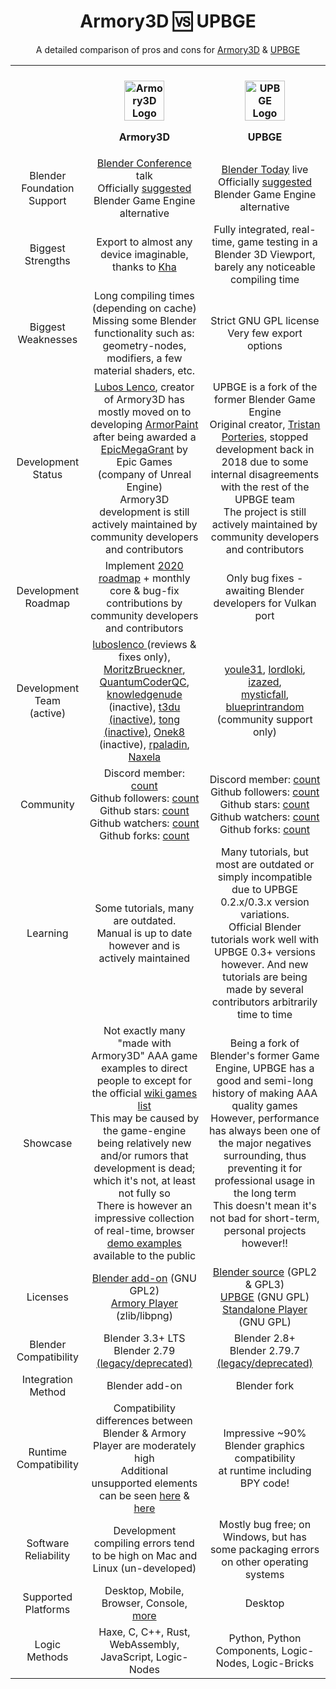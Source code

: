 <div align="center">
  <h1>Armory3D 🆚 UPBGE</h1>
  <p>A detailed comparison of pros and cons for <a href="https://www.armory3d.org">Armory3D</a> &amp; <a href="https://www.upbge.org">UPBGE</a></p>
</div>
<table align="center">
  <tr>
    <th>‎</th>
    <th>
      <br />
      <img src="https://avatars.githubusercontent.com/u/20436620?s=200&v=4" width=64 alt="Armory3D Logo" />
      <p>Armory3D</p>
    </th>
    <th>
      <br />
      <img src="https://avatars.githubusercontent.com/u/16006310?s=200&v=4" width=64 alt="UPBGE Logo" />
      <p>UPBGE</p>
    </th>
  </tr>
  <!-- Blender Foundation Support -->
  <tr align="center">
    <td>Blender Foundation Support</td>
    <td>
      <a href="https://www.youtube.com/watch?v=EaMT6Nyu79w">Blender Conference</a> talk<br />
      Officially <a href="https://www.blender.org/press/blender-projects-in-2018-to-look-forward-to/#blender-game-engine">suggested</a> Blender Game Engine alternative
    </td>
    <td>
      <a href="https://www.youtube.com/watch?v=hS7iV3NfddI&start=512">Blender Today</a> live<br />
      Officially <a href="https://www.blender.org/press/blender-projects-in-2018-to-look-forward-to/#blender-game-engine">suggested</a> Blender Game Engine alternative
    </td>
  </tr>
   <!-- Biggest Strengths -->
  <tr align="center">
    <td>Biggest Strengths</td>
    <td>
      Export to almost any device imaginable, thanks to <a href="http://kha.tech">Kha</a>
    </td>
    <td>
      Fully integrated, real-time, game testing in a Blender 3D Viewport, barely any noticeable compiling time
    </td>
  </tr>
   <!-- Biggest Weaknesses -->
  <tr align="center">
    <td>Biggest Weaknesses</td>
    <td>
      Long compiling times (depending on cache)<br />
      Missing some Blender functionality such as: geometry-nodes, modifiers, a few material shaders, etc.
    </td>
    <td>
      Strict GNU GPL license<br />
      Very few export options
    </td>
  </tr>
   <!-- Development Status -->
  <tr align="center">
    <td>Development Status</td>
    <td><a href="https://www.github.com/luboslenco">Lubos Lenco</a>, creator of Armory3D has mostly moved on to developing <a href="https://www.armorpaint.org">ArmorPaint</a> after being awarded a <a href="https://www.youtube.com/watch?v=M1X2Qdz8QDc">EpicMegaGrant</a> by Epic Games<br />(company of Unreal Engine)<br />Armory3D development is still actively maintained by community developers and contributors</td>
    <td>UPBGE is a fork of the former Blender Game Engine<br />Original creator, <a href="https://www.github.com/panzergame">Tristan Porteries</a>, stopped development back in 2018 due to some internal disagreements with the rest of the UPBGE team<br />The project is still actively maintained by community developers and contributors</td>
  </tr>
  <!-- Development Roadmap -->
  <tr align="center">
    <td>Development Roadmap</td>
    <td>Implement <a href="https://github.com/armory3d/armory/issues/1545#issue-549147917">2020 roadmap</a> + monthly core & bug-fix contributions by community developers and contributors</td>
    <td>Only bug fixes - awaiting Blender developers for Vulkan port</td>
  </tr>
  <!-- Development Team (active) -->
  <tr align="center">
    <td>Development Team (active)</td>
    <td>
      <a href="https://github.com/luboslenco">luboslenco </a> (reviews & fixes only),
      <a href="https://github.com/MoritzBrueckner">MoritzBrueckner</a>,
      <a href="https://github.com/QuantumCoderQC">QuantumCoderQC</a>,<br />
      <a href="https://github.com/knowledgenude">knowledgenude</a> (inactive),
      <a href="https://github.com/t3du">t3du (inactive)</a>,
      <a href="https://github.com/tong">tong (inactive)</a>,
      <a href="https://github.com/Onek8">Onek8</a> (inactive),
      <a href="https://github.com/rpaladin">rpaladin</a>,
      <a href="https://github.com/Naxela">Naxela</a>
    </td>
    <td>
      <a href="https://github.com/youle31">youle31</a>,
      <a href="https://github.com/lordloki">lordloki</a>,
      <a href="https://github.com/izazed">izazed</a>,<br />
      <a href="https://github.com/mysticfall">mysticfall</a>,
      <a href="https://github.com/blueprintrandom">blueprintrandom</a> (community support only)
    </td>
  </tr>
  <!-- Community -->
  <tr align="center">
    <td>Community</td>
    <td>
      Discord member: <a href="https://discord.gg/xqrKhGjVJk">count</a><br />
      Github followers: <a href="https://github.com/armory3d?tab=followers">count</a><br />
      Github stars: <a href="https://github.com/armory3d/armory/stargazers">count</a><br />
      Github watchers: <a href="https://github.com/armory3d/armory/watchers">count</a><br />
      Github forks: <a href="https://github.com/armory3d/armory/network/members">count</a>
    </td>
    <td>
      Discord member: <a href="https://discord.gg/DsTJ8Ga">count</a><br />
      Github followers: <a href="https://github.com/upbge?tab=followers">count</a><br />
      Github stars: <a href="https://github.com/upbge/upbge/stargazers">count</a><br />
      Github watchers: <a href="https://github.com/upbge/upbge/watchers">count</a><br />
      Github forks: <a href="https://github.com/upbge/upbge/network/members">count</a>
    </td>
  </tr>
  <!-- Learning -->
  <tr align="center">
    <td>Learning</td>
    <td>Some tutorials, many are outdated.<br />Manual is up to date however and is actively maintained</td>
    <td>Many tutorials, but most are outdated or simply incompatible due to UPBGE 0.2.x/0.3.x version variations.<br />Official Blender tutorials work well with UPBGE 0.3+ versions however. And new tutorials are being made by several contributors arbitrarily time to time</td>
  </tr>
  <!-- Showcase -->
  <tr align="center">
    <td>Showcase</td>
    <td>Not exactly many "made with Armory3D" AAA game examples to direct people to except for the official <a href="https://www.github.com/armory3d/armory/wiki/Games-made-with-Armory">wiki games list</a><br />This may be caused by the game-engine being relatively new and/or rumors that development is dead; which it's not, at least not fully so<br />There is however an impressive collection of real-time, browser <a href="https://armory3d.github.io/armory_examples_browser/">demo examples</a> available to the public</td>
    <td>Being a fork of Blender's former Game Engine, UPBGE has a good and semi-long history of making AAA quality games<br />However, performance has always been one of the major negatives surrounding, thus preventing it for professional usage in the long term<br />This doesn't mean it's not bad for short-term, personal projects however!!</td>
  </tr>
    <!-- Licenses -->
  <tr align="center">
    <td>Licenses</td>
    <td>
      <a href="https://www.github.com/armory3d/armory/blob/master/blender/arm/LICENSE.md">Blender add-on</a> (GNU GPL2)<br />
      <a href="https://www.github.com/armory3d/armory/blob/master/LICENSE.md">Armory Player</a> (zlib/libpng)
    </td>
    <td>
      <a href="https://www.blender.org/about/license/">Blender source</a> (GPL2 & GPL3)<br />
      <a href="https://www.upbge.org/#/documentation/docs/latest/manual/manual/about/license.html">UPBGE</a> (GNU GPL)<br />
      <a href="https://www.upbge.org/#/documentation/docs/latest/manual/manual/release/licensing.html">Standalone Player</a> (GNU GPL)
    </td>
  </tr>
  <!-- Blender Compatibility -->
  <tr align="center">
    <td>Blender Compatibility</td>
    <td>Blender 3.3+ LTS<br />
    Blender 2.79 <a href="https://github.com/armory3d/armsdk/releases?q=0&expanded=true">(legacy/deprecated)</a></td>
    <td>Blender 2.8+<br />
    Blender 2.79.7  <a href="https://github.com/UPBGE/upbge/releases/tag/v0.2.5b">(legacy/deprecated)</a></td>
  </tr>
  <!-- Integration Method -->
  <tr align="center">
    <td>Integration Method</td>
    <td>Blender add-on</td>
    <td>Blender fork</td>
  </tr>
  <!-- Runtime Compatibility -->
  <tr align="center">
    <td>Runtime Compatibility</td>
    <td>Compatibility differences between Blender & Armory Player are moderately high<br />Additional unsupported elements can be seen <a href="https://www.github.com/armory3d/armory/wiki/supported_nodes">here</a> & <a href="https://www.github.com/armory3d/armory/wiki/supported_particles">here</a></td>
    <td>Impressive ~90% Blender graphics compatibility<br />at runtime including BPY code!</td>
  </tr>
  <!-- Software Reliability -->
  <tr align="center">
    <td>Software Reliability</td>
    <td>Development compiling errors tend to be high on Mac and Linux (un-developed)</td>
    <td>Mostly bug free; on Windows, but has some packaging errors on other operating systems</td>
  </tr>
  <!-- Supported Platforms -->
  <tr align="center">
    <td>Supported Platforms</td>
    <td>Desktop, Mobile, Browser, Console, <a href="https://github.com/armory3d/armory/wiki">more</a></td>
    <td>Desktop</td>
  </tr>
  <!-- Logic Methods -->
  <tr align="center">
    <td>Logic Methods</td>
    <td>Haxe, C, C++, Rust, WebAssembly, JavaScript, Logic-Nodes</td>
    <td>Python, Python Components, Logic-Nodes, Logic-Bricks</td>
  </tr>
</table>
